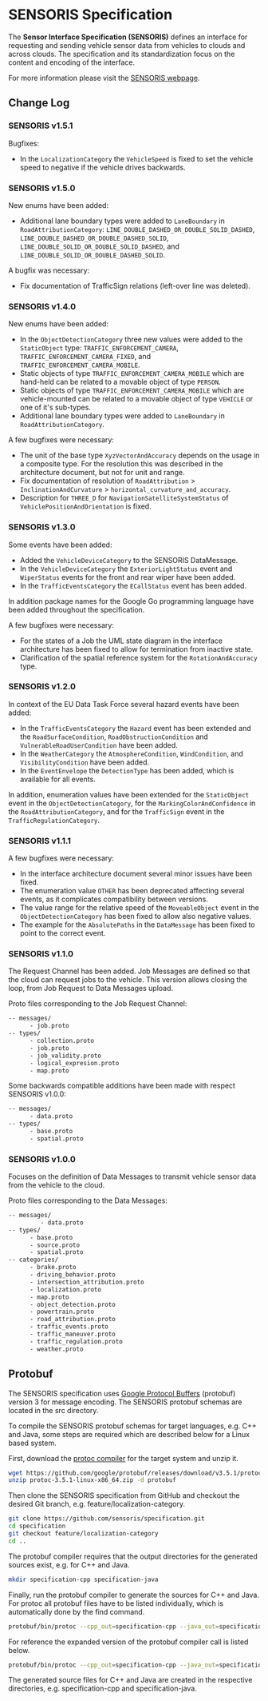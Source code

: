 # SENSORIS Specification

The **Sensor Interface Specification (SENSORIS)** defines an interface for requesting and sending vehicle sensor data from vehicles to clouds and across clouds. The specification and its standardization focus on the content and encoding of the interface.

For more information please visit the [SENSORIS webpage](https://sensoris.org/).

## Change Log

### SENSORIS v1.5.1

Bugfixes:

- In the `LocalizationCategory` the `VehicleSpeed` is fixed to set the vehicle speed to negative if the vehicle drives backwards.

### SENSORIS v1.5.0

New enums have been added:

- Additional lane boundary types were added to `LaneBoundary` in `RoadAttributionCategory`: `LINE_DOUBLE_DASHED_OR_DOUBLE_SOLID_DASHED`, `LINE_DOUBLE_DASHED_OR_DOUBLE_DASHED_SOLID`, `LINE_DOUBLE_SOLID_OR_DOUBLE_SOLID_DASHED`, and `LINE_DOUBLE_SOLID_OR_DOUBLE_DASHED_SOLID`.

A bugfix was necessary:

- Fix documentation of TrafficSign relations (left-over line was deleted).

### SENSORIS v1.4.0

New enums have been added:

- In the `ObjectDetectionCategory` three new values were added to the `StaticObject` type: `TRAFFIC_ENFORCEMENT_CAMERA`, `TRAFFIC_ENFORCEMENT_CAMERA_FIXED`, and `TRAFFIC_ENFORCEMENT_CAMERA_MOBILE`.
- Static objects of type `TRAFFIC_ENFORCEMENT_CAMERA_MOBILE` which are hand-held can be related to a movable object of type `PERSON`.
- Static objects of type `TRAFFIC_ENFORCEMENT_CAMERA_MOBILE` which are vehicle-mounted can be related to a movable object of type `VEHICLE` or one of it's sub-types.
- Additional lane boundary types were added to `LaneBoundary` in `RoadAttributionCategory`.

A few bugfixes were necessary:

- The unit of the base type `XyzVectorAndAccuracy` depends on the usage in a composite type. For the resolution this was described in the architecture document, but not for unit and range.
- Fix documentation of resolution of `RoadAttribution` > `InclinationAndCurvature` > `horizontal_curvature_and_accuracy`.
- Description for `THREE_D` for `NavigationSatelliteSystemStatus` of `VehiclePositionAndOrientation` is fixed.

### SENSORIS v1.3.0

Some events have been added:

- Added the `VehicleDeviceCategory` to the SENSORIS DataMessage.
- In the `VehicleDeviceCategory` the `ExteriorLightStatus` event and `WiperStatus` events for the front and rear wiper have been added.
- In the `TrafficEventsCategory` the `ECallStatus` event has been added.

In addition package names for the Google Go programming language have been added throughout the specification.

A few bugfixes were necessary:

- For the states of a Job the UML state diagram in the interface architecture has been fixed to allow for termination from inactive state.
- Clarification of the spatial reference system for the `RotationAndAccuracy` type.

### SENSORIS v1.2.0

In context of the EU Data Task Force several hazard events have been added:

- In the `TrafficEventsCategory` the `Hazard` event has been extended and the `RoadSurfaceCondition`, `RoadObstructionCondition` and `VulnerableRoadUserCondition` have been added.
- In the `WeatherCategory` the `AtmosphereCondition`, `WindCondition`, and `VisibilityCondition` have been added.
- In the `EventEnvelope` the `DetectionType` has been added, which is available for all events.

In addition, enumeration values have been extended for the `StaticObject` event in the `ObjectDetectionCategory`, for the `MarkingColorAndConfidence` in the `RoadAttributionCategory`, and for the `TrafficSign` event in the `TrafficRegulationCategory`.

### SENSORIS v1.1.1

A few bugfixes were necessary:

- In the interface architecture document several minor issues have been fixed.
- The enumeration value `OTHER` has been deprecated affecting several events, as it complicates compatibility between versions.
- The value range for the relative speed of the `MoveableObject` event in the `ObjectDetectionCategory` has been fixed to allow also negative values.
- The example for the `AbsolutePaths` in the `DataMessage` has been fixed to point to the correct event.

### SENSORIS v1.1.0

The Request Channel has been added. Job Messages are defined so that the cloud can request jobs to the vehicle. This version allows closing the loop, from Job Request to Data Messages upload.

Proto files corresponding to the Job Request Channel:

```bash
-- messages/
      - job.proto
-- types/
      - collection.proto
      - job.proto
      - job_validity.proto
      - logical_expresion.proto
      - map.proto
```

Some backwards compatible additions have been made with respect SENSORIS v1.0.0:

```bash
-- messages/
      - data.proto
-- types/
      - base.proto
      - spatial.proto
```

### SENSORIS v1.0.0

Focuses on the definition of Data Messages to transmit vehicle sensor data from the vehicle to the cloud.

Proto files corresponding to the Data Messages:

```bash
-- messages/
         - data.proto
-- types/
      - base.proto
      - source.proto
      - spatial.proto
-- categories/
      - brake.proto
      - driving_behavior.proto
      - intersection_attribution.proto
      - localization.proto
      - map.proto
      - object_detection.proto
      - powertrain.proto
      - road_attribution.proto
      - traffic_events.proto
      - traffic_maneuver.proto
      - traffic_regulation.proto
      - weather.proto
```

## Protobuf

The SENSORIS specification uses [Google Protocol Buffers](https://developers.google.com/protocol-buffers/) (protobuf) version 3 for message encoding. The SENSORIS protobuf schemas are located in the src directory.

To compile the SENSORIS protobuf schemas for target languages, e.g. C++ and Java, some steps are required which are described below for a Linux based system.

First, download the [protoc compiler](https://github.com/google/protobuf/releases/tag/v3.5.1) for the target system and unzip it.

```bash
wget https://github.com/google/protobuf/releases/download/v3.5.1/protoc-3.5.1-linux-x86_64.zip
unzip protoc-3.5.1-linux-x86_64.zip -d protobuf
```

Then clone the SENSORIS specification from GitHub and checkout the desired Git branch, e.g. feature/localization-category.

```bash
git clone https://github.com/sensoris/specification.git
cd specification
git checkout feature/localization-category
cd ..
```

The protobuf compiler requires that the output directories for the generated sources exist, e.g. for C++ and Java.

```bash
mkdir specification-cpp specification-java
```

Finally, run the protobuf compiler to generate the sources for C++ and Java. For protoc all protobuf files have to be listed individually, which is automatically done by the find command.

```bash
protobuf/bin/protoc --cpp_out=specification-cpp --java_out=specification-java --proto_path=specification/src $(find specification -name '*.proto' -printf "%p ")
```

For reference the expanded version of the protobuf compiler call is listed below.

```bash
protobuf/bin/protoc --cpp_out=specification-cpp --java_out=specification-java --proto_path=specification/src specification/src/sensoris/protobuf/types/base.proto specification/src/sensoris/protobuf/types/source.proto specification/src/sensoris/protobuf/types/spatial.proto specification/src/sensoris/protobuf/messages/data.proto specification/src/sensoris/protobuf/categories/traffic_regulation.proto specification/src/sensoris/protobuf/categories/map.proto specification/src/sensoris/protobuf/categories/brake.proto specification/src/sensoris/protobuf/categories/weather.proto specification/src/sensoris/protobuf/categories/intersection_attribution.proto specification/src/sensoris/protobuf/categories/traffic_events.proto specification/src/sensoris/protobuf/categories/traffic_maneuver.proto specification/src/sensoris/protobuf/categories/localization.proto specification/src/sensoris/protobuf/categories/driving_behavior.proto specification/src/sensoris/protobuf/categories/powertrain.proto specification/src/sensoris/protobuf/categories/object_detection.proto specification/src/sensoris/protobuf/categories/road_attribution.proto
```

The generated source files for C++ and Java are created in the respective directories, e.g. specification-cpp and specification-java.

